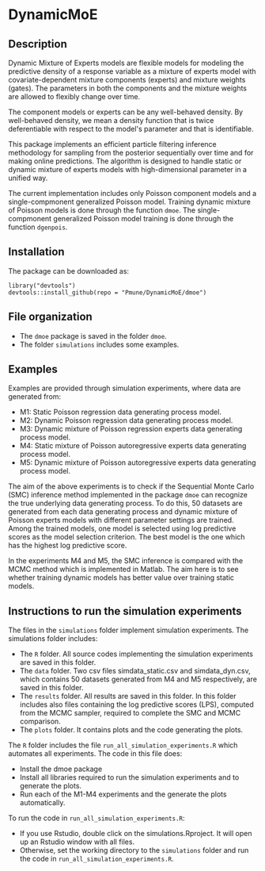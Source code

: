 # DynamicMoE

## Description

Dynamic Mixture of Experts models are flexible models for modeling the predictive density of a response variable as a mixture of experts model with covariate-dependent mixture components (experts) and mixture weights (gates). The parameters in both the components and the mixture weights are allowed to flexibly change over time.

The component models or experts can be any well-behaved density. By well-behaved density, we mean a density function that is twice deferentiable with respect to the model's parameter and that is identifiable.

This package implements an efficient particle filtering inference methodology for sampling from the posterior sequentially over time and for making online predictions. The algorithm is designed to handle static or dynamic mixture of experts models with high-dimensional parameter in a unified way.

The current implementation includes only Poisson component models and a single-compmonent generalized Poisson model. Training dynamic mixture of Poisson models is done through the function `dmoe`. The single-compmonent generalized Poisson model training is done through the function `dgenpois`.

## Installation

The package can be downloaded as:
```
library("devtools")
devtools::install_github(repo = "Pmune/DynamicMoE/dmoe")
```

## File organization

- The `dmoe` package is saved in the folder `dmoe`.
- The folder `simulations` includes some examples.
## Examples

Examples are provided through simulation experiments, where data are generated from:

- M1: Static Poisson regression data generating process model.
- M2: Dynamic Poisson regression data generating process model.
- M3: Dynamic mixture of Poisson regression experts data generating process model.
- M4: Static mixture of Poisson autoregressive experts data generating process model.
- M5: Dynamic mixture of Poisson autoregressive experts data generating process model.

The aim of the above experiments is to check if the Sequential Monte Carlo (SMC) inference method implemented in the package `dmoe` can recognize the true underlying data generating process.
To do this,  $50$ datasets are generated from each data generating process and dynamic mixture of Poisson experts models with different parameter settings are trained. Among the trained models, one model is selected using log predictive scores as the model selection criterion. The best model is the one which has the highest log predictive score.

In the experiments M4 and M5, the SMC inference is compared with the MCMC method which is implemented in Matlab. The aim here is to see whether training dynamic models has better value over training static models.

## Instructions to run the simulation experiments

The files in the `simulations` folder implement simulation experiments. The simulations folder includes:

- The `R` folder. All source codes implementing the simulation experiments are saved in this folder.
- The `data` folder. Two csv files simdata_static.csv and simdata_dyn.csv, which contains $50$ datasets generated from M4 and M5 respectively, are saved in this folder.
- The `results` folder. All results are saved in this folder. In this folder includes also files containing the log predictive scores (LPS), computed from the MCMC sampler, required to complete the SMC and MCMC comparison.
- The `plots` folder. It contains plots and the code generating the plots.

The `R` folder includes the file `run_all_simulation_experiments.R` which automates all experiments. The code in this file does:

- Install the dmoe package
- Install all libraries required to run the simulation experiments and to generate the plots.
- Run each of the M1-M4 experiments and the generate the plots automatically.

To run the code in `run_all_simulation_experiments.R`:

- If you use Rstudio, double click on the simulations.Rproject. It will open up an Rstudio window with all files.
- Otherwise, set the working directory to the `simulations` folder and run the code in `run_all_simulation_experiments.R`.
